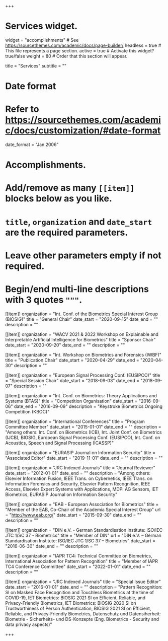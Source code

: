 +++
# Services widget.
widget = "accomplishments"  # See https://sourcethemes.com/academic/docs/page-builder/
headless = true  # This file represents a page section.
active = true  # Activate this widget? true/false
weight = 80  # Order that this section will appear.

title = "Services"
subtitle = ""

# Date format
#   Refer to https://sourcethemes.com/academic/docs/customization/#date-format
date_format = "Jan 2006"

# Accomplishments.
#   Add/remove as many `[[item]]` blocks below as you like.
#   `title`, `organization` and `date_start` are the required parameters.
#   Leave other parameters empty if not required.
#   Begin/end multi-line descriptions with 3 quotes `"""`.

[[item]]
  organization = "Int. Conf. of the Biometrics Special Interest Group (BIOSIG)"
  title = "General Chair"
  date_start = "2020-09-15"
  date_end = ""
  description = ""
  
[[item]]
  organization = "WACV 2021 & 2022 Workshop on Explainable and Interpretable Artificial Intelligence for Biometrics"
  title = "Sponsor Chair"
  date_start = "2020-09-20"
  date_end = ""
  description = ""


[[item]]
  organization = "Int. Workshop on Biometrics and Forensics (IWBF)"
  title = "Publication Chair"
  date_start = "2020-04-29"
  date_end = "2020-04-30"
  description = ""

[[item]]
  organization = "European Signal Processing Conf. (EUSIPCO)"
  title = "Special Session Chair"
  date_start = "2018-09-03"
  date_end = "2018-09-07"
  description = ""
  
[[item]]
  organization = "Int. Conf. on Biometrics: Theory Applications and Systems (BTAS)"
  title = "Competition Organisation"
  date_start = "2016-09-06"
  date_end = "2016-09-09"
  description = "Keystroke Biometrics Ongoing Competition (KBOC)"

[[item]]
  organization = "International Conferences"
  title = "Program Committee Member"
  date_start = "2015-01-01"
  date_end = ""
  description = "Among others: Int. Conf. on Biometrics (ICB), Int. Joint Conf. on Biometrics (IJCB), BIOSIG, European Signal Processing Conf. (EUSIPCO), Int. Conf. on Acoustics, Speech and Signal Processing (ICASSP)"

[[item]]
  organization = "EURASIP Journal on Information Security"
  title = "Associated Editor"
  date_start = "2019-11-01"
  date_end = ""
  description = ""
  
  [[item]]
  organization = "JRC Indexed Journals"
  title = "Journal Reviewer"
  date_start = "2012-01-01"
  date_end = ""
  description = "Among others: Elsevier Information Fusion, IEEE Trans. on Cybernetics, IEEE Trans. on Information Forensics and Security, Elsevier Pattern Recognition, IEEE Access, Elsevier Expert Systems with Applications, MDPI AG Sensors, IET Biometrics, EURASIP Journal on Information Security"

[[item]]
  organization = "EAB - European Association for Biometrics"
  title = "Member of the EAB, Co-Chair of the Academia Special Interest Group"
  url = "http://www.eab.org/"
  date_start = "2015-09-30"
  date_end = ""
  description = ""

[[item]]
  organization = "DIN e.V. - German Standardisation Institute: ISO/IEC JTC 1/SC 37 - Biometrics"
  title = "Member of DIN"
  url = "DIN e.V. – German Standardisation Institute: ISO/IEC JTC 1/SC 37 – Biometrics"
  date_start = "2016-06-30"
  date_end = ""
  description = ""
  
[[item]]
  organization = "IAPR TC4: Technical Committee on Biometrics, International Association for Pattern Recognition"
  title = "Member of IAPR TC4 Conference Committee"
  date_start = "2022-01-01"
  date_end = ""
  description = ""
  
[[item]]
  organization = "JRC Indexed Journals"
  title = "Special Issue Editor"
  date_start = "2016-01-01"
  date_end = ""
  description = "Pattern Recognition: SI on Masked Face Recognition and Touchless Biometrics at the time of COVID-19, IET Biometrics: BIOSIG 2021 SI on Efficient, Reliable, and Privacy-Friendly Biometrics, IET Biometrics: BIOSIG 2020 SI on Trustworthiness of Person Authentication, BIOSIG 2021 SI on Efficient, Reliable, and Privacy-Friendly Biometrics, Datenschutz und Datensiherheit: Biometrie - Sicherheits- und DS-Konzepte (Eng. Biometrics - Security and data privacy aspects)"
  

+++
